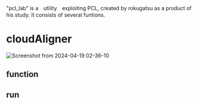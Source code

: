 "pcl_lab" is a　utility　exploiting PCL, created by rokugatsu as a product of his study. It consists of several funtions.
# cloudAligner

![Screenshot from 2024-04-19 02-36-10](https://github.com/rokugatsu/pcl_lab/assets/120123933/c3e32563-f6b6-4d4a-8883-e9a119d25e04)


## function
## run

